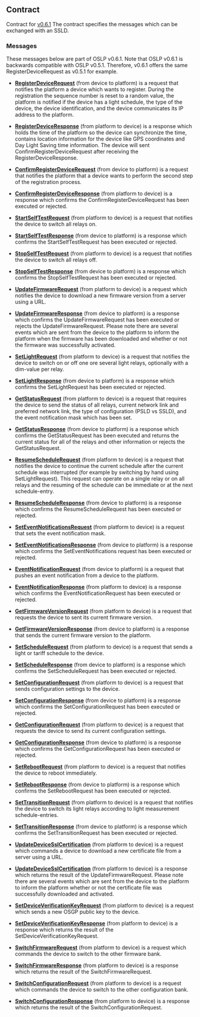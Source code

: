 ## Contract

Contract for [v0.6.1](./v0.6.1/oslp.proto.v0.6.1.md)
The contract specifies the messages which can be exchanged with an SSLD.

### Messages

These messages below are part of OSLP v0.6.1. Note that OSLP v0.6.1 is backwards compatible with OSLP v0.5.1. Therefore, v0.6.1 offers the same RegisterDeviceRequest as v0.5.1 for example.

- **[RegisterDeviceRequest](./v0.6.1/RegisterDevice.md)** (from device to platform) is a request that notifies the platform a device which wants to register. During the registration the sequence number is reset to a random value, the platform is notified if the device has a light schedule, the type of the device, the device identification, and the device communicates its IP address to the platform.
- **[RegisterDeviceResponse](./v0.6.1/RegisterDevice.md)** (from platform to device) is a response which holds the time of the platform so the device can synchronize the time, contains location information for the device like GPS coordinates and Day Light Saving time information. The device will sent ConfirmRegisterDeviceRequest after receiving the RegisterDeviceResponse.

- **[ConfirmRegisterDeviceRequest](./v0.6.1/ConfirmRegisterDevice.md)** (from device to platform) is a request that notifies the platform that a device wants to perform the second step of the registration process.
- **[ConfirmRegisterDeviceResponse](./v0.6.1/ConfirmRegisterDevice.md)** (from platform to device) is a response which confirms the ConfirmRegisterDeviceRequest has been executed or rejected.

- **[StartSelfTestRequest](./v0.6.1/StartSelfTest.md)** (from platform to device) is a request that notifies the device to switch all relays on.
- **[StartSelfTestResponse](./v0.6.1/StartSelfTest.md)** (from device to platform) is a response which confirms the StartSelfTestRequest has been executed or rejected.

- **[StopSelfTestRequest](./v0.6.1/StopSelfTest.md)** (from platform to device) is a request that notifies the device to switch all relays off.
- **[StopSelfTestResponse](./v0.6.1/StopSelfTest.md)** (from device to platform) is a response which confirms the StopSelfTestRequest has been executed or rejected.

- **[UpdateFirmwareRequest](./v0.6.1/UpdateFirmware.md)** (from platform to device) is a request which notifies the device to download a new firmware version from a server using a URL.
- **[UpdateFirmwareResponse](./v0.6.1/UpdateFirmware.md)** (from device to platform) is a response which confirms the UpdateFirmwareRequest has been executed or rejects the UpdateFirmwareRequest. Please note there are several events which are sent from the device to the platform to inform the platform when the firmware has been downloaded and whether or not the firmware was successfully activated.

- **[SetLightRequest](./v0.6.1/SetLight.md)** (from platform to device) is a request that notifies the device to switch on or off one ore several light relays, optionally with a dim-value per relay.
- **[SetLightResponse](./v0.6.1/SetLight.md)** (from device to platform) is a response which confirms the SetLightRequest has been executed or rejected.

- **[GetStatusRequest](./v0.6.1/GetStatus.md)** (from platform to device) is a request that requires the device to send the status of all relays, current network link and preferred network link, the type of configuration (PSLD vs SSLD), and the event notification mask which has been set.
- **[GetStatusResponse](./v0.6.1/GetStatus.md)** (from device to platform) is a response which confirms the GetStatusRequest has been executed and returns the current status for all of the relays and other information or rejects the GetStatusRequest.

- **[ResumeScheduleRequest](./v0.6.1/ResumeSchedule.md)** (from platform to device) is a request that notifies the device to continue the current schedule after the current schedule was interrupted (for example by switching by hand using SetLightRequest). This request can operate on a single relay or on all relays and the resuming of the schedule can be immediate or at the next schedule-entry.
- **[ResumeScheduleResponse](./v0.6.1/ResumeSchedule.md)** (from device to platform) is a response which confirms the ResumeScheduleRequest has been executed or rejected.

- **[SetEventNotificationsRequest](./v0.6.1/SetEventNotifications.md)** (from platform to device) is a request that sets the event notification mask.
- **[SetEventNotificationsResponse](./v0.6.1/SetEventNotifications.md)** (from device to platform) is a response which confirms the SetEventNotifications request has been executed or rejected.

- **[EventNotificationRequest](./v0.6.1/EventNotification.md)** (from device to platform) is a request that pushes an event notification from a device to the platform.
- **[EventNotificationResponse](./v0.6.1/EventNotification.md)** (from platform to device) is a response which confirms the EventNotificationRequest has been executed or rejected.

- **[GetFirmwareVersionRequest](./v0.6.1/GetFirmwareVersion.md)** (from platform to device) is a request that requests the device to sent its current firmware version.
- **[GetFirmwareVersionResponse](./v0.6.1/GetFirmwareVersion.md)** (from device to platform) is a response that sends the current firmware version to the platform.

- **[SetScheduleRequest](./v0.6.1/SetSchedule.md)** (from platform to device) is a request that sends a light or tariff schedule to the device.
- **[SetScheduleResponse](./v0.6.1/SetSchedule.md)** (from device to platform) is a response which confirms the SetScheduleRequest has been executed or rejected.

- **[SetConfigurationRequest](./v0.6.1/SetConfiguration.md)** (from platform to device) is a request that sends configuration settings to the device.
- **[SetConfigurationResponse](./v0.6.1/SetConfiguration.md)** (from device to platform) is a response which confirms the SetConfigurationRequest has been executed or rejected.

- **[GetConfigurationRequest](./v0.6.1/GetConfiguration.md)** (from platform to device) is a request that requests the device to send its current configuration settings.
- **[GetConfigurationResponse](./v0.6.1/GetConfiguration.md)** (from device to platform) is a response which confirms the GetConfigurationRequest has been executed or rejected.

- **[SetRebootRequest](./v0.6.1/SetReboot.md)** (from platform to device) is a request that notifies the device to reboot immediately.
- **[SetRebootResponse](./v0.6.1/SetReboot.md)** (from device to platform) is a response which confirms the SetRebootRequest has been executed or rejected.

- **[SetTransitionRequest](./v0.6.1/SetTransition.md)** (from platform to device) is a request that notifies the device to switch its light relays according to light measurement schedule-entries.
- **[SetTransitionResponse](./v0.6.1/SetTransition.md)** (from device to platform) is a response which confirms the SetTransitionRequest has been executed or rejected.

- **[UpdateDeviceSslCertification](./v0.6.1/UpdateDeviceSslCertification.md)** (from platform to device) is a request which commands a device to download a new certificate file from a server using a URL.
- **[UpdateDeviceSslCertification](./v0.6.1/UpdateDeviceSslCertification.md)** (from platform to device) is a response which returns the result of the UpdateFirmwareRequest. Please note there are several events which are sent from the device to the platform to inform the platform whether or not the certificate file was successfully downloaded and activated.

- **[SetDeviceVerificationKeyRequest](./v0.6.1/SetDeviceVerificationKey.md)** (from platform to device) is a request which sends a new OSGP public key to the device.
- **[SetDeviceVerificationKeyResponse](./v0.6.1/SetDeviceVerificationKey.md)** (from platform to device) is a response which returns the result of the SetDeviceVerificationKeyRequest.

- **[SwitchFirmwareRequest](./v0.6.1/SwitchFirmware.md)** (from platform to device) is a request which commands the device to switch to the other firmware bank.
- **[SwitchFirmwareResponse](./v0.6.1/SwitchFirmware.md)** (from platform to device) is a response which returns the result of the SwitchFirmwareRequest.

- **[SwitchConfigurationRequest](./v0.6.1/SwitchConfigurationRequest.md)** (from platform to device) is a request which commands the device to switch to the other configuration bank.
- **[SwitchConfigurationResponse](./v0.6.1/SwitchConfigurationResponse.md)** (from platform to device) is a response which returns the result of the SwitchConfigurationRequest.
